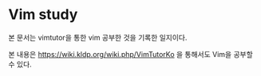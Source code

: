 # Vim study
본 문서는 vimtutor을 통한 vim 공부한 것을 기록한 일지이다.

본 내용은 https://wiki.kldp.org/wiki.php/VimTutorKo 을 통해서도 Vim을 공부할 수 있다.
